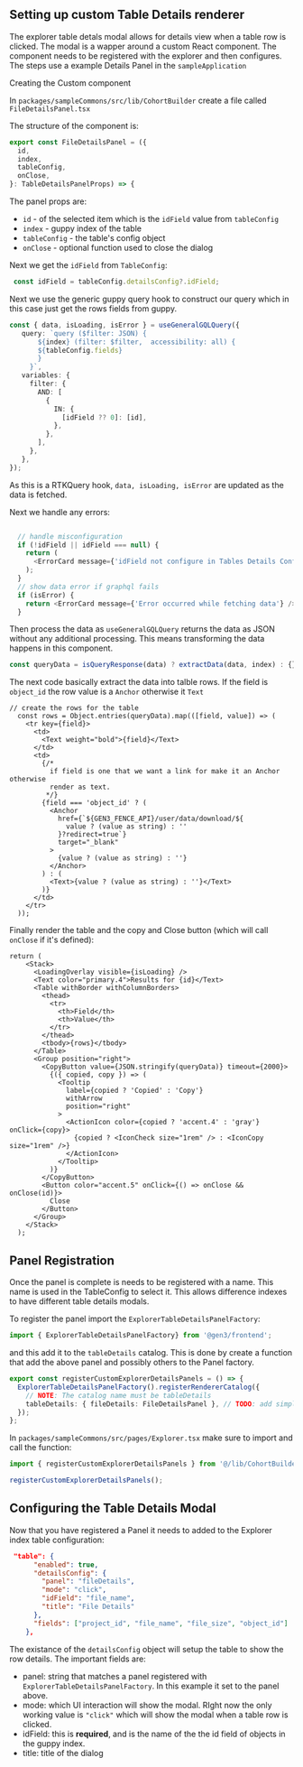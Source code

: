 ## Setting up custom Table Details renderer

The explorer table detals modal allows for details view when a table row is clicked. The modal is a wapper around a custom React component. The component needs to be registered with the explorer and then configures. The steps use a example Details Panel in the `sampleApplication`

Creating the Custom component

In `packages/sampleCommons/src/lib/CohortBuilder` create a file called `FileDetailsPanel.tsx`

The structure of the component is:

```typescript
export const FileDetailsPanel = ({
  id,
  index,
  tableConfig,
  onClose,
}: TableDetailsPanelProps) => {
```

The panel props are:

*	`id`  - of the selected item which is the `idField` value from `tableConfig`
*	`index` -  guppy index of the table
* `tableConfig` - the table's config object
*	`onClose` - optional function  used to close the dialog

Next we get the `idField` from `TableConfig`:

```typescript
 const idField = tableConfig.detailsConfig?.idField;
```

 Next we use the generic guppy query hook to construct our query which in this case just get the rows fields from guppy.

 ```typescript
 const { data, isLoading, isError } = useGeneralGQLQuery({
    query: `query ($filter: JSON) {
        ${index} (filter: $filter,  accessibility: all) {
        ${tableConfig.fields}
        }
      }`,
    variables: {
      filter: {
        AND: [
          {
            IN: {
              [idField ?? 0]: [id],
            },
          },
        ],
      },
    },
});
 ```
As this is a RTKQuery hook,  `data, isLoading, isError` are updated  as the data is fetched.

Next we handle any errors:

```typescript

  // handle misconfiguration
  if (!idField || idField === null) {
    return (
      <ErrorCard message={'idField not configure in Tables Details Config'} />
    );
  }
  // show data error if graphql fails
  if (isError) {
    return <ErrorCard message={'Error occurred while fetching data'} />;
  }
```

Then process the data as ```useGeneralGQLQuery``` returns the data as JSON without any additional processing. This means transforming the data happens in this component.

```typescript
const queryData = isQueryResponse(data) ? extractData(data, index) : {};
```

The next code basically extract the data into talble rows. If the field is ```object_id``` the row value is a ```Anchor``` otherwise it ```Text```

```TSX
// create the rows for the table
  const rows = Object.entries(queryData).map(([field, value]) => (
    <tr key={field}>
      <td>
        <Text weight="bold">{field}</Text>
      </td>
      <td>
        {/*
          if field is one that we want a link for make it an Anchor otherwise
          render as text.
         */}
        {field === 'object_id' ? (
          <Anchor
            href={`${GEN3_FENCE_API}/user/data/download/${
              value ? (value as string) : ''
            }?redirect=true`}
            target="_blank"
          >
            {value ? (value as string) : ''}
          </Anchor>
        ) : (
          <Text>{value ? (value as string) : ''}</Text>
        )}
      </td>
    </tr>
  ));
```
Finally render the table and the copy and Close button (which will call ```onClose``` if it's defined):

```tsx
return (
    <Stack>
      <LoadingOverlay visible={isLoading} />
      <Text color="primary.4">Results for {id}</Text>
      <Table withBorder withColumnBorders>
        <thead>
          <tr>
            <th>Field</th>
            <th>Value</th>
          </tr>
        </thead>
        <tbody>{rows}</tbody>
      </Table>
      <Group position="right">
        <CopyButton value={JSON.stringify(queryData)} timeout={2000}>
          {({ copied, copy }) => (
            <Tooltip
              label={copied ? 'Copied' : 'Copy'}
              withArrow
              position="right"
            >
              <ActionIcon color={copied ? 'accent.4' : 'gray'} onClick={copy}>
                {copied ? <IconCheck size="1rem" /> : <IconCopy size="1rem" />}
              </ActionIcon>
            </Tooltip>
          )}
        </CopyButton>
        <Button color="accent.5" onClick={() => onClose && onClose(id)}>
          Close
        </Button>
      </Group>
    </Stack>
  );
```

## Panel Registration

Once the panel is complete is needs to be registered with a name. This name is used in the TableConfig to select it. This allows difference indexes to have different table details modals.

To register the panel import the ```ExplorerTableDetailsPanelFactory```:
```typescript
import { ExplorerTableDetailsPanelFactory} from '@gen3/frontend';
```
and this add it to the ```tableDetails``` catalog. This is done by create a function that add the above panel and possibly others to the Panel factory.

```typescript
export const registerCustomExplorerDetailsPanels = () => {
  ExplorerTableDetailsPanelFactory().registerRendererCatalog({
    // NOTE: The catalog name must be tableDetails
    tableDetails: { fileDetails: FileDetailsPanel }, // TODO: add simpler registration function that ensures the catalog name is tableDetails
  });
};
```

In ```packages/sampleCommons/src/pages/Explorer.tsx``` make sure to import and call the function:

```typescript
import { registerCustomExplorerDetailsPanels } from '@/lib/CohortBuilder/FileDetailsPanel';

registerCustomExplorerDetailsPanels();
```

## Configuring the Table Details Modal

Now that you have registered a Panel it needs to added to the Explorer index table configuration:

```json
 "table": {
      "enabled": true,
      "detailsConfig": {
        "panel": "fileDetails",
        "mode": "click",
        "idField": "file_name",
        "title": "File Details"
      },
      "fields": ["project_id", "file_name", "file_size", "object_id"]
    },
```

The existance of the ```detailsConfig``` object will setup the table to show the row details. The important fields are:

* panel: string that matches a panel registered with ```ExplorerTableDetailsPanelFactory```. In this example it set to the panel above.
* mode: which UI interaction will show the modal. RIght now the only working value is ```"click"``` which will show the modal when a table row is clicked.
* idField: this is **required**, and is the name of the the id field of objects  in the guppy index.
* title: title of the dialog

